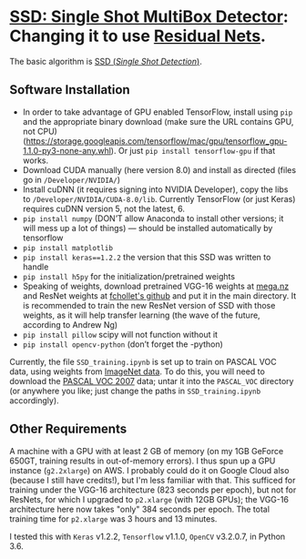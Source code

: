 # [SSD: Single Shot MultiBox Detector](https://github.com/weiliu89/caffe/tree/ssd): Changing it to use [Residual Nets](http://arxiv.org/abs/1512.03385).

The basic algorithm is [SSD (*Single Shot Detection*)](http://arxiv.org/abs/1512.02325).

## Software Installation
* In order to take advantage of GPU enabled TensorFlow, install using `pip` and the appropriate binary download (make sure the URL contains GPU, not CPU) (https://storage.googleapis.com/tensorflow/mac/gpu/tensorflow_gpu-1.1.0-py3-none-any.whl). Or just `pip install tensorflow-gpu` if that works.
* Download CUDA manually (here version 8.0) and install as directed (files go in `/Developer/NVIDIA/`)
* Install cuDNN (it requires signing into NVIDIA Developer), copy the libs to `/Developer/NVIDIA/CUDA-8.0/lib`. Currently TensorFlow (or just Keras) requires cuDNN version 5, not the latest, 6.
* `pip install numpy` (DON’T allow Anaconda to install other versions; it will mess up a lot of things)  — should be installed automatically by tensorflow
* `pip install matplotlib`
* `pip install keras==1.2.2` the version that this SSD was written to handle
* `pip install h5py` for the initialization/pretrained weights 
* Speaking of weights, download pretrained VGG-16 weights at [mega.nz](https://mega.nz/#F!7RowVLCL!q3cEVRK9jyOSB9el3SssIA) and ResNet weights at [fchollet's github](https://github.com/fchollet/deep-learning-models/releases/tag/v0.1) and put it in the main directory. It is recommended to train the new ResNet version of SSD with those weights, as it will help transfer learning (the wave of the future, according to Andrew Ng)
* `pip install pillow` scipy will not function without it
* `pip install opencv-python` (don’t forget the -python)

Currently, the file `SSD_training.ipynb` is set up to train on PASCAL VOC data, using weights from [ImageNet data](https://github.com/fchollet/deep-learning-models/releases/tag/v0.1). To do this, you will need to download the [PASCAL VOC 2007](http://host.robots.ox.ac.uk:8080/pascal/VOC/voc2007/VOCtrainval_06-Nov-2007.tar) data; untar it into the `PASCAL_VOC` directory (or anywhere you like; just change the paths in `SSD_training.ipynb` accordingly).

## Other Requirements
 A machine with a GPU with at least 2 GB of memory (on my 1GB GeForce 650GT, training results in out-of-memory errors). I thus spun up a GPU instance (`g2.2xlarge`) on AWS. I probably could do it on Google Cloud also (because I still have credits!), but I'm less familiar with that. This sufficed for training under the VGG-16 architecture (823 seconds per epoch), but not for ResNets, for which I upgraded to `p2.xlarge` (with 12GB GPUs); the VGG-16 architecture here now takes "only" 384 seconds per epoch. The total training time for `p2.xlarge` was 3 hours and 13 minutes.

I tested this with `Keras` v1.2.2, `Tensorflow` v1.1.0, `OpenCV` v3.2.0.7, in Python 3.6.
